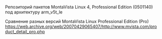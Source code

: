 Репозиторий пакетов MontaVista Linux 4, Professional Edition (0501140) под архитектуру arm_v5t_le

Сравнение разных версий MontaVista Linux Professional Edition (Pro)
https://web.archive.org/web/20070429065407/http://www.mvista.com/product_detail_pro.php

